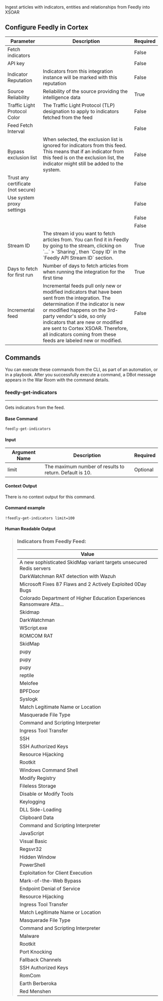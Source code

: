 Ingest articles with indicators, entities and relationships from Feedly into XSOAR

## Configure Feedly in Cortex


| **Parameter** | **Description** | **Required** |
| --- | --- | --- |
| Fetch indicators |  | False |
| API key |  | False |
| Indicator Reputation | Indicators from this integration instance will be marked with this reputation | False |
| Source Reliability | Reliability of the source providing the intelligence data | True |
| Traffic Light Protocol Color | The Traffic Light Protocol \(TLP\) designation to apply to indicators fetched from the feed | False |
| Feed Fetch Interval |  | False |
| Bypass exclusion list | When selected, the exclusion list is ignored for indicators from this feed. This means that if an indicator from this feed is on the exclusion list, the indicator might still be added to the system. | False |
| Trust any certificate (not secure) |  | False |
| Use system proxy settings |  | False |
|  |  | False |
|  |  | False |
| Stream ID | The stream id you want to fetch articles from. You can find it in Feedly by going to the stream, clicking on \`...\` &gt; \`Sharing\`, then \`Copy ID\` in the \`Feedly API Stream ID\` section. | True |
| Days to fetch for first run | Number of days to fetch articles from when running the integration for the first time | True |
| Incremental feed | Incremental feeds pull only new or modified indicators that have been sent from the integration. The determination if the indicator is new or modified happens on the 3rd-party vendor's side, so only indicators that are new or modified are sent to Cortex XSOAR. Therefore, all indicators coming from these feeds are labeled new or modified. | False |


## Commands

You can execute these commands from the CLI, as part of an automation, or in a playbook.
After you successfully execute a command, a DBot message appears in the War Room with the command details.

### feedly-get-indicators

***
Gets indicators from the feed.

#### Base Command

`feedly-get-indicators`

#### Input

| **Argument Name** | **Description** | **Required** |
| --- | --- | --- |
| limit | The maximum number of results to return. Default is 10. | Optional | 

#### Context Output

There is no context output for this command.

#### Command example

```!feedly-get-indicators limit=100```

#### Human Readable Output

>### Indicators from Feedly Feed:
>
>|Value|
>|---|
>| A new sophisticated SkidMap variant targets unsecured Redis servers |
>| DarkWatchman RAT detection with Wazuh |
>| Microsoft Fixes 87 Flaws and 2 Actively Exploited 0Day Bugs |
>| Colorado Department of Higher Education Experiences Ransomware Atta... |
>| Skidmap |
>| DarkWatchman |
>| WScript.exe |
>| ROMCOM RAT |
>| SkidMap |
>| pupy |
>| pupy |
>| pupy |
>| reptile |
>| Melofee |
>| BPFDoor |
>| Syslogk |
>| Match Legitimate Name or Location |
>| Masquerade File Type |
>| Command and Scripting Interpreter |
>| Ingress Tool Transfer |
>| SSH |
>| SSH Authorized Keys |
>| Resource Hijacking |
>| Rootkit |
>| Windows Command Shell |
>| Modify Registry |
>| Fileless Storage |
>| Disable or Modify Tools |
>| Keylogging |
>| DLL Side-Loading |
>| Clipboard Data |
>| Command and Scripting Interpreter |
>| JavaScript |
>| Visual Basic |
>| Regsvr32 |
>| Hidden Window |
>| PowerShell |
>| Exploitation for Client Execution |
>| Mark-of-the-Web Bypass |
>| Endpoint Denial of Service |
>| Resource Hijacking |
>| Ingress Tool Transfer |
>| Match Legitimate Name or Location |
>| Masquerade File Type |
>| Command and Scripting Interpreter |
>| Malware |
>| Rootkit |
>| Port Knocking |
>| Fallback Channels |
>| SSH Authorized Keys |
>| RomCom |
>| Earth Berberoka |
>| Red Menshen |
